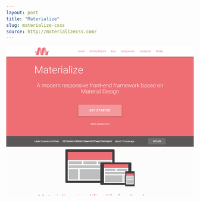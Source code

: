 ```yaml
---
layout: post
title: "Materialize"
slug: materialize-csss
source: http://materializecss.com/
---
```


<img src="/screenshots/materialize-css.png">
